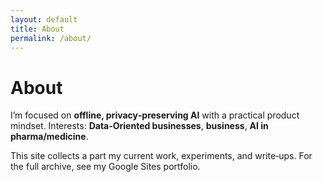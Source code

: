 ```yaml
---
layout: default
title: About
permalink: /about/
---
```

# About

I’m focused on **offline, privacy‑preserving AI** with a practical product mindset. Interests: **Data-Oriented businesses**, **business**, **AI in pharma/medicine**.

This site collects a part my current work, experiments, and write‑ups. For the full archive, see my Google Sites portfolio.
